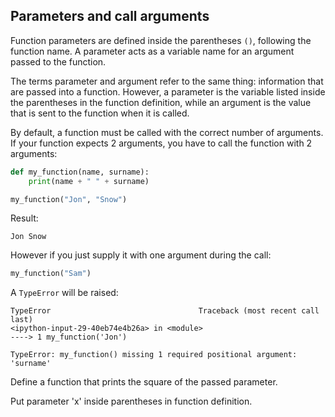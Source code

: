 ## Parameters and call arguments

Function parameters are defined inside the parentheses `()`, following the 
function name. A parameter acts as a variable name for an argument passed to the
function. 

The terms parameter and argument refer to the same thing: information 
that are passed into a function. However, a parameter is the variable listed 
inside the parentheses in the function definition, while an argument is the 
value that is sent to the function when it is called.

By default, a function must be called with the correct number of arguments. 
If your function expects 2 arguments, you have to call the function 
with 2 arguments:

```python
def my_function(name, surname):
    print(name + " " + surname)

my_function("Jon", "Snow")
```
Result:
```text
Jon Snow
```
However if you just supply it with one argument during the call:
```python
my_function("Sam")
```
A `TypeError` will be raised:
```text
TypeError                                 Traceback (most recent call last)
<ipython-input-29-40eb74e4b26a> in <module>
----> 1 my_function('Jon')

TypeError: my_function() missing 1 required positional argument: 'surname'
```

Define a function that prints the square of the passed parameter.  

<div class='hint'>Put parameter 'x' inside parentheses in function definition.</div>

